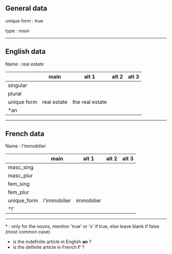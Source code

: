## General data

unique form : true

type : noun

---

## English data

Name : real estate

|             |    main     |      alt 1      | alt 2 | alt 3 |
| :---------- | :---------: | :-------------: | :---: | ----- |
| singular    |             |                 |       |       |
| plural      |             |                 |       |       |
| unique form | real estate | the real estate |       |       |
| \*an        |             |                 |       |       |

---

## French data

Name : l'immobilier

|             |     main     |   alt 1    | alt 2 | alt 3 |
| :---------- | :----------: | :--------: | :---: | :---: |
| masc_sing   |              |            |       |       |
| masc_plur   |              |            |       |       |
| fem_sing    |              |            |       |       |
| fem_plur    |              |            |       |       |
| unique_form | l'immobilier | immobilier |       |       |
| \*l'        |              |            |       |       |

---

\* : only for the nouns, mention 'true' or 'x' if true, else leave blank if false (most common case)

- is the indefinite article in English **an** ?
- is the definite article in French **l'** ?
